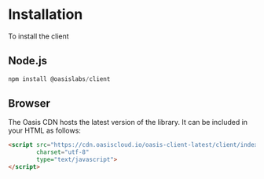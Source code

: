 # Installation

To install the client

## Node.js

```javascript
npm install @oasislabs/client
```

## Browser

The Oasis CDN hosts the latest version of the library. It can be included in your HTML as follows:

```html
<script src="https://cdn.oasiscloud.io/oasis-client-latest/client/index.browser.umd.js"
        charset="utf-8"
        type="text/javascript">
</script>
```
